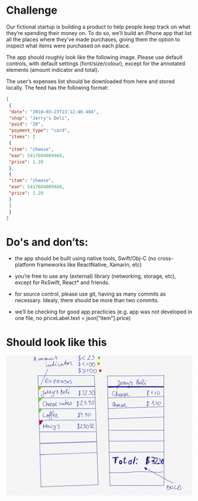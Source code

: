 # Challenge

Our fictional startup is building a product to help people keep track on what they’re spending their money on. To do so, we’ll build an iPhone app that list all the places where they’ve made purchases, giving them the option to inspect what items were purchased on each place.

The app should roughly look like the following image. Please use default controls, with default settings (font/size/colour), except for the annotated elements (amount indicator and total).

The user’s expenses list should be downloaded from here and stored locally. The feed has the following format:

```json
[
 {
 "date": "2018–03–23T13:12:46.404",
 "shop": "Jerry's Deli",
 "paid": "20",
 "payment_type": "card",
 "items": [
 {
 "item": "cheese",
 "ean": 5417684009468,
 "price": 1.20
 },
 {
 "item": "cheese",
 "ean": 5417684009468,
 "price": 1.20
 }
 ]
 }
]
```


# Do's and don’ts:

* the app should be built using native tools, Swift/Obj-C (no cross-platform frameworks like ReactNative, Xamarin, etc)

* you’re free to use any (external) library (networking, storage, etc), except for RxSwift, React* and friends.

* for source control, please use git, having as many commits as necessary. Idealy, there should be more than two commits.

* we’ll be checking for good app practicies (e.g. app was not developed in one file, no priceLabel.text = json[“item”].price)

# Should look like this

![](https://github.com/peteralt/expenseTracker/raw/master/expenses-list.png)
